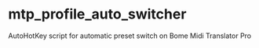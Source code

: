 # mtp_profile_auto_switcher
AutoHotKey script for automatic preset switch on Bome Midi Translator Pro
